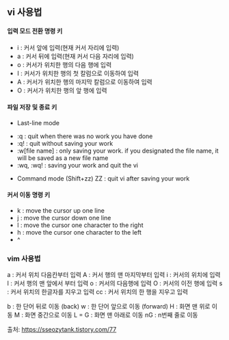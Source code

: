 ## vi 사용법

#### 입력 모드 전환 명령 키

- i : 커서 앞에 입력(현재 커서 자리에 입력)
- a : 커서 뒤에 입력(현재 커서 다음 자리에 입력)
- o : 커서가 위치한 행의 다음 행에 입력
- I : 커서가 위치한 행의 첫 칼럼으로 이동하여 입력
- A : 커서가 위치한 행의 마지막 칼럼으로 이동하여 입력
- O : 커서가 위치한 행의 앞 행에 입력

#### 파일 저장 및 종료 키

* Last-line mode
- :q : quit when there was no work you have done
- :q! : quit without saving your work
- :w[file name] : only saving your work. if you designated the file name, it will be saved as a new file name
- :wq, :wq! : saving your work and quit the vi

* Command mode
(Shift+zz) ZZ : quit vi after saving your work

#### 커서 이동 명령 키

- k : move the cursor up one line
- j : move the cursor down one line
- l : move the cursor one character to the right
- h : move the cursor one character to the left
- ^

### vim 사용법

a : 커서 위치 다음칸부터 입력
A : 커서 행의 맨 마지막부터 입력
i : 커서의 위치에 입력
I : 커서 행의 맨 앞에서 부터 입력
o : 커서의 다음행에 입력
O : 커서의 이전 행에 입력
s : 커서 위치의 한글자를 지우고 입력
cc : 커서 위치의 한 행을 지우고 입력

b : 한 단어 뒤로 이동 (back) 
w : 한 단어 앞으로 이동 (forward) 
H : 화면 맨 위로 이동 
M : 화면 중간으로 이동 
L = G : 화면 맨 아래로 이동 
nG : n번째 줄로 이동 

출처: https://sseozytank.tistory.com/77